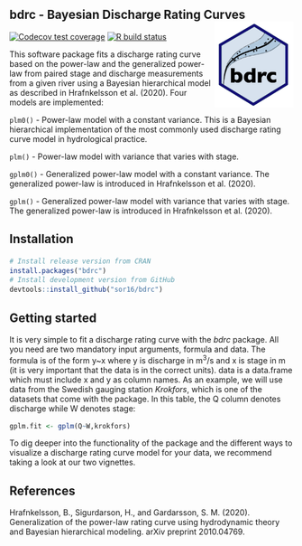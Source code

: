 
<!-- README.md is generated from README.Rmd. Please edit that file -->

## bdrc - Bayesian Discharge Rating Curves <img src="man/figures/logo.png" align="right" alt="" width="140" />

<!-- badges: start -->

[![Codecov test
coverage](https://codecov.io/gh/sor16/bdrc/branch/master/graph/badge.svg)](https://codecov.io/gh/sor16/bdrc?branch=master)
[![R build
status](https://github.com/sor16/bdrc/workflows/R-CMD-check/badge.svg)](https://github.com/sor16/bdrc/actions)
<!-- badges: end -->

This software package fits a discharge rating curve based on the
power-law and the generalized power-law from paired stage and discharge
measurements from a given river using a Bayesian hierarchical model as
described in Hrafnkelsson et al. (2020). Four models are implemented:

`plm0()` - Power-law model with a constant variance. This is a Bayesian
hierarchical implementation of the most commonly used discharge rating
curve model in hydrological practice.

`plm()` - Power-law model with variance that varies with stage.

`gplm0()` - Generalized power-law model with a constant variance. The
generalized power-law is introduced in Hrafnkelsson et al. (2020).

`gplm()` - Generalized power-law model with variance that varies with
stage. The generalized power-law is introduced in Hrafnkelsson et
al. (2020).

## Installation

``` r
# Install release version from CRAN
install.packages("bdrc")
# Install development version from GitHub
devtools::install_github("sor16/bdrc")
```

## Getting started

It is very simple to fit a discharge rating curve with the *bdrc*
package. All you need are two mandatory input arguments, formula and
data. The formula is of the form y\~x where y is discharge in
m<sup>3</sup>/s and x is stage in m (it is very important that the data
is in the correct units). data is a data.frame which must include x and
y as column names. As an example, we will use data from the Swedish
gauging station *Krokfors*, which is one of the datasets that come with
the package. In this table, the Q column denotes discharge while W
denotes stage:

``` r
gplm.fit <- gplm(Q~W,krokfors)
```

To dig deeper into the functionality of the package and the different
ways to visualize a discharge rating curve model for your data, we
recommend taking a look at our two vignettes.

## References

Hrafnkelsson, B., Sigurdarson, H., and Gardarsson, S. M. (2020).
Generalization of the power-law rating curve using hydrodynamic theory
and Bayesian hierarchical modeling. arXiv preprint 2010.04769.
